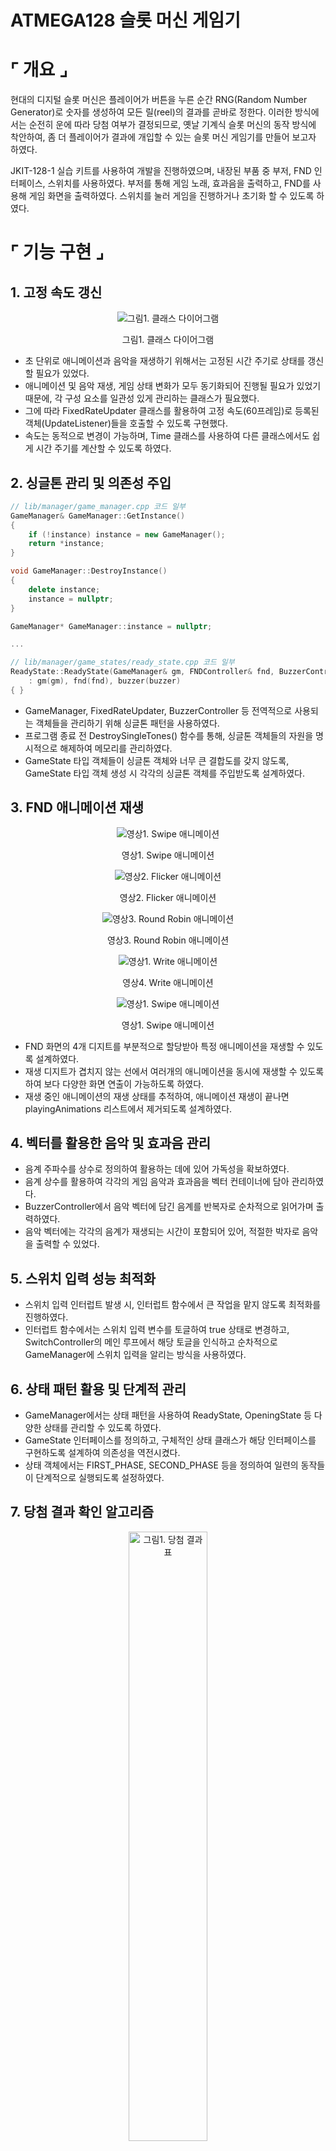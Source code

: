 # ATMEGA128 슬롯 머신 게임기

# ⌜ 개요 ⌟

현대의 디지털 슬롯 머신은 플레이어가 버튼을 누른 순간 RNG(Random Number Generator)로 숫자를 생성하여 모든 릴(reel)의 결과를 곧바로 정한다. 이러한 방식에서는 순전히 운에 따라 당첨 여부가 결정되므로, 옛날 기계식 슬롯 머신의 동작 방식에 착안하여, 좀 더 플레이어가 결과에 개입할 수 있는 슬롯 머신 게임기를 만들어 보고자 하였다.

JKIT-128-1 실습 키트를 사용하여 개발을 진행하였으며, 내장된 부품 중 부저, FND 인터페이스, 스위치를 사용하였다. 부저를 통해 게임 노래, 효과음을 출력하고, FND를 사용해 게임 화면을 출력하였다. 스위치를 눌러 게임을 진행하거나 초기화 할 수 있도록 하였다.

# ⌜ 기능 구현 ⌟

## 1.  고정 속도 갱신

<div align="center">
    <img src="/media/class%20diagram.png" alt="그림1. 클래스 다이어그램">
    <p>그림1. 클래스 다이어그램</p>
</div>

- 초 단위로 애니메이션과 음악을 재생하기 위해서는 고정된 시간 주기로 상태를 갱신할 필요가 있었다.
- 애니메이션 및 음악 재생, 게임 상태 변화가 모두 동기화되어 진행될 필요가 있었기 때문에, 각 구성 요소를 일관성 있게 관리하는 클래스가 필요했다.
- 그에 따라 FixedRateUpdater 클래스를 활용하여 고정 속도(60프레임)로 등록된 객체(UpdateListener)들을 호출할 수 있도록 구현했다.
- 속도는 동적으로 변경이 가능하며, Time 클래스를 사용하여 다른 클래스에서도 쉽게 시간 주기를 계산할 수 있도록 하였다.

## 2. 싱글톤 관리 및 의존성 주입

```cpp
// lib/manager/game_manager.cpp 코드 일부
GameManager& GameManager::GetInstance()
{
    if (!instance) instance = new GameManager();
    return *instance;
}

void GameManager::DestroyInstance()
{
    delete instance;
    instance = nullptr;
}

GameManager* GameManager::instance = nullptr;

...

// lib/manager/game_states/ready_state.cpp 코드 일부
ReadyState::ReadyState(GameManager& gm, FNDController& fnd, BuzzerController& buzzer)
    : gm(gm), fnd(fnd), buzzer(buzzer)
{ }
```

- GameManager, FixedRateUpdater, BuzzerController 등 전역적으로 사용되는 객체들을 관리하기 위해 싱글톤 패턴을 사용하였다.
- 프로그램 종료 전 DestroySingleTones() 함수를 통해, 싱글톤 객체들의 자원을 명시적으로 해제하여 메모리를 관리하였다.
- GameState 타입 객체들이 싱글톤 객체와 너무 큰 결합도를 갖지 않도록, GameState 타입 객체 생성 시 각각의 싱글톤 객체를 주입받도록 설계하였다.

## 3. FND 애니메이션 재생

<div align="center">
    <div>
        <div align = "center">
            <img src="/media/swipe%animation.gif" alt="영상1. Swipe 애니메이션">
            <p>영상1. Swipe 애니메이션</p>
        </div>
        <div align = "center">
            <img src="/media/flicker%animation.gif" alt="영상2. Flicker 애니메이션">
            <p>영상2. Flicker 애니메이션</p>
        </div>
        <div align = "center">
            <img src="/media/round%robin%animation.gif" alt="영상3. Round Robin 애니메이션">
            <p>영상3. Round Robin 애니메이션</p>
        </div>
    </div>
    <div>
        <div align = "center">
            <img src="/media/write%animation.gif" alt="영상1. Write 애니메이션">
            <p>영상4. Write 애니메이션</p>
        </div>
        <div align = "center">
            <img src="/media/swipe%animation.gif" alt="영상1. Swipe 애니메이션">
            <p>영상1. Swipe 애니메이션</p>
        </div>
    </div>
</div>

- FND 화면의 4개 디지트를 부분적으로 할당받아 특정 애니메이션을 재생할 수 있도록 설계하였다.
- 재생 디지트가 겹치지 않는 선에서 여러개의 애니메이션을 동시에 재생할 수 있도록 하여 보다 다양한 화면 연출이 가능하도록 하였다.
- 재생 중인 애니메이션의 재생 상태를 추적하여, 애니메이션 재생이 끝나면 playingAnimations 리스트에서 제거되도록 설계하였다.

## 4. 벡터를 활용한 음악 및 효과음 관리

- 음계 주파수를 상수로 정의하여 활용하는 데에 있어 가독성을 확보하였다.
- 음계 상수를 활용하여 각각의 게임 음악과 효과음을 벡터 컨테이너에 담아 관리하였다.
- BuzzerController에서 음악 벡터에 담긴 음계를 반복자로 순차적으로 읽어가며 출력하였다.
- 음악 벡터에는 각각의 음계가 재생되는 시간이 포함되어 있어, 적절한 박자로 음악을 출력할 수 있었다.

## 5. 스위치 입력 성능 최적화

- 스위치 입력 인터럽트 발생 시, 인터럽트 함수에서 큰 작업을 맡지 않도록 최적화를 진행하였다.
- 인터럽트 함수에서는 스위치 입력 변수를 토글하여 true 상태로 변경하고, SwitchController의 메인 루프에서 해당 토글을 인식하고 순차적으로 GameManager에 스위치 입력을 알리는 방식을 사용하였다.

## 6. 상태 패턴 활용 및 단계적 관리

- GameManager에서는 상태 패턴을 사용하여 ReadyState, OpeningState 등 다양한 상태를 관리할 수 있도록 하였다.
- GameState 인터페이스를 정의하고, 구체적인 상태 클래스가 해당 인터페이스를 구현하도록 설계하여 의존성을 역전시켰다.
- 상태 객체에서는 FIRST_PHASE, SECOND_PHASE 등을 정의하여 일련의 동작들이 단계적으로 실행되도록 설정하였다.

## 7. 당첨 결과 확인 알고리즘

<div align="center">
    <img src="/media/result%20table.png" alt="그림1. 당첨 결과표" width="50%">
    <p>그림1. 당첨 결과표</p>
</div>

- 위 당첨 결과표에 따라 당첨 결과를 확인하고 출력하도록 알고리즘을 작성하였다.
- 2143과 같이 정렬되지 않은 연속된 숫자에 대해서도 당첨을 인식하도록 하였다.

# ⌜ 진행 과정 ⌟
    
## 2. 시스템 설계

- **FixedRateUpdater** : 타이머 인터럽트를 설정하여, 지정된 프레임레이트(기본값 60)로 매 프레임마다 등록된 UpdateListener들의 Update 함수를 호출한다.
- **UpdateListener** : 매 프레임마다 Update 함수를 호출 받아, 객체의 상태를 갱신할 수 있도록 하는 인터페이스 클래스이다.
- **SwitchController** : 사용자로부터 스위치1, 스위치2의 입력을 감지하고 이를 GameManager에 알려준다.
- **GameManager** : 외부 스위치 입력이나 내부 상태의 변화에 따라 다양한 GameState를 관리한다.
- **GameState** : GameManager로부터 받은 상태 시작, 갱신 등의 요청이나 스위치 입력 이벤트에 대하여 다형성을 보이기 위해 정의된 인터페이스이다.
- **Game States** : GameState 인터페이스를 구현한 구체적인 클래스들로, ReadyState, OpeningState 등 GameManager의 다양한 상태들을 의미한다. 게임 화면 출력을 위해 FNDController를 참조하고, 게임 음악 및 효과음을 출력하기 위해 BuzzerController를 참조한다.
- **FNDController** : FND 화면에 숫자, 글자 등을 출력하며, Flicker, Swipe 등 다양한 애니메이션을 갖고 있다.
- **BuzzerController** : 부저를 사용하여 게임 음악 및 효과음을 출력한다.

## 3. 상태 머신 설계

<div align="center">
    <img src="/media/state%20chart.png" alt="그림4. 스테이트 차트 다이어그램" width="80%">
    <p>그림4. 스테이트 차트 다이어그램</p>
</div>

- **Ready :** 게임을 처음 시작하면 돌입하는 상태로, 스위치1을 클릭하면 Opening 상태로 이동한다.
- **Opening** : 게임 플레이를 시작하기 전 여러 애니메이션 효과를 재생하는 상태이다. 오프닝 애니메이션이 끝나면 자동으로 Playing 상태로 넘어간다.
- **Playing** : 게임을 실제 플레이하는 상태이다. 스위치1을 클릭하여 Stopping 상태로 넘어간다.
- **Stopping** : 릴이 정지되는 애니메이션이 출력되는 상태이다. 아직 회전 중인 릴이 남아있을 경우 Playing 상태로, 모든 릴이 정지 되었을 경우 Result 상태로 넘어간다.
- **Result** : 릴들의 결과를 확인하고 최종 당첨 여부를 표시하는 상태이다. 스위치2를 눌러 Resetting 상태로 넘어간다.
- **Resetting** : 게임 초기화 작업이 진행되는 단계로, Playing 상태와 Result 상태에서 스위치2를 눌러 이동할 수 있다. 게임 초기화 작업이 끝나면 자동으로 Ready 상태로 다시 돌아간다.